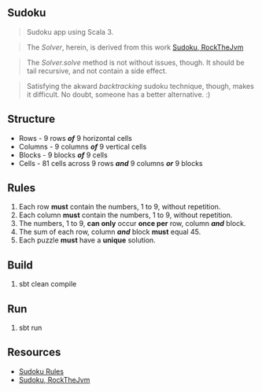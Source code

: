 Sudoku
-------
>Sudoku app using Scala 3.

>The *Solver*, herein, is derived from this work [Sudoku, RockTheJvm](https://rockthejvm.com/articles/a-backtracking-sudoku-solver-in-scala)

>The *Solver.solve* method is not without issues, though. It should be tail recursive, and not contain a side effect.

>Satisfying the akward *backtracking* sudoku technique, though, makes it difficult. No doubt, someone has a better alternative. :)

Structure
---------
* Rows - 9 rows ***of*** 9 horizontal cells
* Columns - 9 columns ***of*** 9 vertical cells
* Blocks - 9 blocks ***of*** 9 cells
* Cells - 81 cells across 9 rows ***and*** 9 columns ***or*** 9 blocks

Rules
-----
1. Each row **must** contain the numbers, 1 to 9, without repetition.
2. Each column **must** contain the numbers, 1 to 9, without repetition.
3. The numbers, 1 to 9, **can only** occur **once per** row, column ***and*** block.
4. The sum of each row, column ***and*** block **must** equal 45.
5. Each puzzle **must** have a **unique** solution.

Build
-----
1. sbt clean compile

Run
---
1. sbt run

Resources
---------
* [Sudoku Rules](https://www.sudokuonline.io/tips/sudoku-rules)
* [Sudoku, RockTheJvm](https://rockthejvm.com/articles/a-backtracking-sudoku-solver-in-scala)